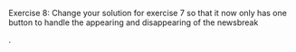 Exercise 8:
Change your solution for exercise 7 so that it now only has one button to handle the appearing and
disappearing of the newsbreak <div>.